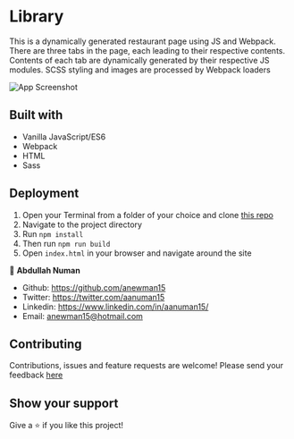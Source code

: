 # Library
This is a dynamically generated restaurant page using JS and Webpack. There are three tabs in the page, each leading to their respective contents. Contents of each tab are dynamically generated by their respective JS modules. SCSS styling and images are processed by Webpack loaders

![App Screenshot]('./app-screenshot.png')

## Built with
- Vanilla JavaScript/ES6
- Webpack
- HTML
- Sass

## Deployment
1. Open your Terminal from a folder of your choice and clone [this repo]('https://github.com/anewman15/restaurant-page/')
2. Navigate to the project directory
3. Run `npm install`
4. Then run `npm run build`
5. Open `index.html` in your browser and navigate around the site

👤 **Abdullah Numan**

- Github:   https://github.com/anewman15
- Twitter:  https://twitter.com/aanuman15
- Linkedin: https://www.linkedin.com/in/aanuman15/
- Email:    anewman15@hotmail.com

##    Contributing

Contributions, issues and feature requests are welcome!
Please send your feedback [here]('https://github.com/anewman15/restaurant-page/issues')

## Show your support

Give a ⭐️ if you like this project!